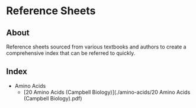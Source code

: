 # Reference Sheets

## About

Reference sheets sourced from various textbooks and authors to create
a comprehensive index that can be referred to quickly.

## Index
- Amino Acids
  - [20 Amino Acids (Campbell Biology)](./amino-acids/20 Amino Acids \(Campbell Biology\).pdf)
